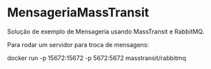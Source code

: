 # MensageriaMassTransit

Solução de exemplo de Mensageria usando MassTransit e RabbitMQ.

Para rodar um servidor para troca de mensagens:

docker run -p 15672:15672 -p 5672:5672 masstransit/rabbitmq
